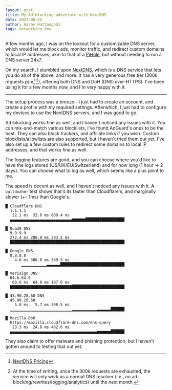 ```yaml
---
layout: post
title: My Ad-blocking adventure with NextDNS
date: 2023-06-25
author: Aarav Hattangadi
tags: networking dns
---
```


A few months ago, I was on the lookout for a customizable DNS server, which would let me block ads, monitor traffic, and redirect custom domains to local IP addresses; akin to that of a [PiHole](https://pi-hole.net/), but without needing to run a DNS server 24x7.

On my search, I stumbled upon [NextDNS](https://nextdns.io/), which is a DNS service that lets you do all of the above, and more. It has a very generous free tier (300k requests p/m[^1] [^2]), offering both DNS and DoH (DNS-over-HTTPS). I've been using it for a few months now, and I'm very happy with it.

---

The setup process was a breeze—I just had to create an account, and create a profile with my required settings. Afterwhich, I just had to configure my devices to use the NextDNS servers, and I was good to go.

Ad-blocking works fine as well, and I haven't noticed any issues with it. You can mix-and-match various blocklists, I've found AdGuard's ones to be the best. They can also block trackers, and affiliate links if you wish. Custom blocklists/allowlists are also supported, but I haven't tried them out yet. I've also set up a few custom rules to redirect some domains to local IP addresses, and that works fine as well.

The logging features are good, and you can choose where you'd like to have the logs stored (US/UK/EU/Switzerland) and for how long (1 hour -> 2 days). You can choose what to log as well, which seems like a plus point to me.

The speed is decent as well, and I haven't noticed any issues with it. A `bulldozher` test shows that's its faster than Cloudflare's, and marginally slower (+- 1ms) than Google's.

```
█ Cloudflare DNS
  1.1.1.1
   22.1 ms  32.6 ms 809.4 ms
  ▄▄▄▄▄▄▄▄▄▄▄▄▄▄▄▄▄▄▄▄▄▄▄▄▄▄▄▆▆▆▆▆▆█████████████████

█ Quad9 DNS
  9.9.9.9
  272.4 ms 288.8 ms 293.5 ms
  ██████████████████████████████████████████████████

█ Google DNS
  8.8.8.8
    4.6 ms 380.0 ms 389.5 ms
       ▁▁▁▁▁▁▁▁▁▁▁▃▃▃▃▃▃████████████████████████████

█ Verisign DNS
  64.6.64.6
   60.6 ms  64.0 ms 197.0 ms
  ▇▇▇▇▇▇▇▇▇▇▇▇▇▇▇▇▇▇▇▇▇▇▇▇▇▇▇███████████████████████

█ 45.90.28.60 DNS
  45.90.28.60
    5.0 ms   5.7 ms 308.5 ms
  ▁▁▁▁▁▁▁▁▁▁▁▁▁▁▁▁▁▁▁▁▁▁▁▁▁▁▁▂▂▂▂▂▂▂▂▂▂▂▃▃▃▃▃▃██████

█ Mozilla DoH
  https://mozilla.cloudflare-dns.com/dns-query
   23.3 ms  24.8 ms 482.6 ms
  ▄▄▄▄▄▄▄▄▄▄▄▄▄▄▄▄▄▄▄▄▄▄▄▄▄▄▄▄▄▄▄▄▄▄▄▄▄▄▅▅▅▅▅▅██████
```

They also claim to offer malware and phishing protection, but I haven't gotten around to testing that out yet.
[^1]: [NextDNS Pricing](https://nextdns.io/pricing)
[^2]: At the time of writing, once the 300k requests are exhausted, the service will only work as a normal DNS resolver (i.e., no ad-blocking/rewrites/logging/analytics) until the next month.